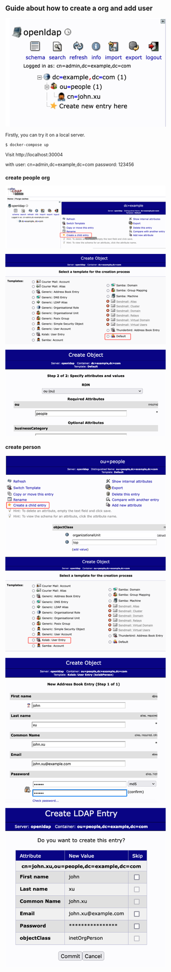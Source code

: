 

## Guide about how to create a org and add user

![image-20220106143902822](images/image-20220106143902822.png)



Firstly, you can try it on a local server.

```bash
$ docker-compose up
```



Visit http://localhost:30004

with user: cn=admin,dc=example,dc=com password: 123456



### create people org



![image-20220106143050776](images/image-20220106143050776.png)



![image-20220106143124148](images/image-20220106143124148.png)



![image-20220106143215609](images/image-20220106143215609.png)



### create person

![image-20220106143338891](images/image-20220106143338891.png)



![image-20220106143400559](images/image-20220106143400559.png)

![image-20220106143447669](images/image-20220106143447669.png)



![image-20220106143646889](images/image-20220106143646889.png)





